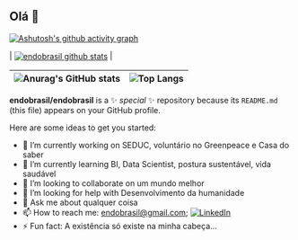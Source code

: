 ## Olá 👋


[![Ashutosh's github activity graph](https://github-readme-activity-graph.vercel.app/graph?username=endobrasil&bg_color=000000&color=c00757&line=a75291&point=5f595c&area=true&hide_border=true)](https://github.com/ashutosh00710/github-readme-activity-graph)


| <a href="https://github.com/anuraghazra/github-readme-stats"><img align="center" src="https://github-readme-stats.vercel.app/api?username=endobrasil&show_icons=true&include_all_commits=true&theme=buefy&hide_border=true" alt="endobrasil github stats" /></a> |


|![Anurag's GitHub stats](https://github-readme-stats.vercel.app/api?username=endobrasil&show_icons=true&theme=cobalt)|![Top Langs](https://github-readme-stats.vercel.app/api/top-langs/?username=endobrasil&hide_progress=false)|
| ------------- | ------------- |

**endobrasil/endobrasil** is a ✨ _special_ ✨ repository because its `README.md` (this file) appears on your GitHub profile.

Here are some ideas to get you started:

- 🔭 I’m currently working on SEDUC, voluntário no Greenpeace e Casa do saber
- 🌱 I’m currently learning BI, Data Scientist, postura sustentável, vida saudável
- 👯 I’m looking to collaborate on um mundo melhor
- 🤔 I’m looking for help with Desenvolvimento da humanidade
- 💬 Ask me about qualquer coisa
- 📫 How to reach me: endobrasil@gmail.com; [![LinkedIn](https://img.shields.io/badge/LinkedIn-000?style=for-the-badge&logo=linkedin&logoColor=0E76A8)](https://www.linkedin.com/in/endobrasil/)
- ⚡ Fun fact: A existência só existe na minha cabeça...
